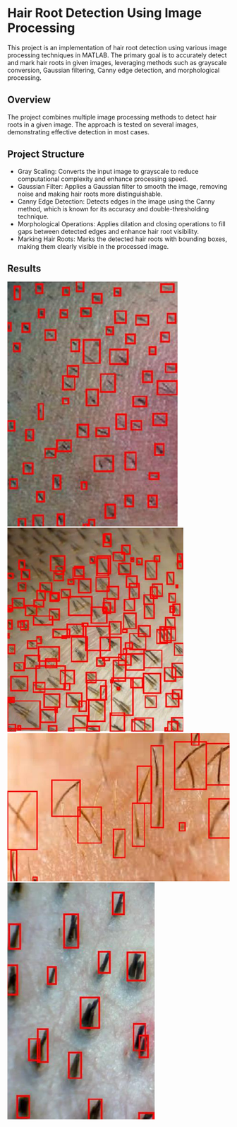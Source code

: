 # Hair Root Detection Using Image Processing
This project is an implementation of hair root detection using various image processing techniques in MATLAB. The primary goal is to accurately detect and mark hair roots in given images, leveraging methods such as grayscale conversion, Gaussian filtering, Canny edge detection, and morphological processing.

## Overview
The project combines multiple image processing methods to detect hair roots in a given image. The approach is tested on several images, demonstrating effective detection in most cases.

## Project Structure
- Gray Scaling: Converts the input image to grayscale to reduce computational complexity and enhance processing speed.
- Gaussian Filter: Applies a Gaussian filter to smooth the image, removing noise and making hair roots more distinguishable.
- Canny Edge Detection: Detects edges in the image using the Canny method, which is known for its accuracy and double-thresholding technique.
- Morphological Operations: Applies dilation and closing operations to fill gaps between detected edges and enhance hair root visibility.
- Marking Hair Roots: Marks the detected hair roots with bounding boxes, making them clearly visible in the processed image.

## Results
![Proje Logosu](results/sample1_result.PNG)                                      ![Proje Logosu](results/sample3_result.PNG)                                                                                           ![Proje Logosu](results/sample2_result.PNG)
![Proje Logosu](results/sample4_result.PNG)

